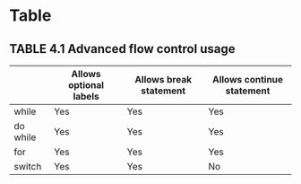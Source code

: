 # Table

## TABLE 4.1 Advanced flow control usage
|          | Allows optional labels | Allows break statement | Allows continue statement |
|----------|------------------------|------------------------|---------------------------|
| while    | Yes                    | Yes                    | Yes                       |
| do while | Yes                    | Yes                    | Yes                       |
| for      | Yes                    | Yes                    | Yes                       |
| switch   | Yes                    | Yes                    | No                        |

